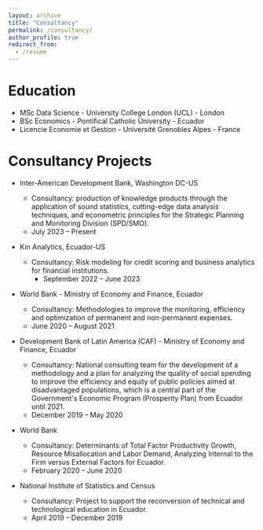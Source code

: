 ```yaml
---
layout: archive
title: "Consultancy"
permalink: /consultancy/
author_profile: true
redirect_from:
  - /resume
---
```



Education
======
* MSc Data Science - University College London (UCL) - London
* BSc Economics - Pontifical Catholic University - Ecuador
* Licencie Economie et Gestion - Université Grenobles Alpes - France

Consultancy Projects
======
 
* Inter-American Development Bank, Washington DC-US
  * Consultancy: production of knowledge products through the application of sound statistics, cutting-edge data analysis techniques, and econometric principles for the Strategic Planning and Monitoring Division (SPD/SMO).
  * July 2023 – Present

* Kin Analytics, Ecuador-US
  * Consultancy: Risk modeling for credit scoring and business analytics for financial institutions.
	* September 2022 – June 2023

* World Bank - Ministry of Economy and Finance, Ecuador
  * Consultancy: Methodologies to improve the monitoring, efficiency and optimization of permanent and non-permanent expenses.		
  * June 2020 – August 2021

* Development Bank of Latin America (CAF) - Ministry of Economy and Finance, Ecuador
  * Consultancy: National consulting team for the development of a methodology and a plan for analyzing the quality of social spending to improve the efficiency and equity of public policies aimed at disadvantaged populations, which is a central part of the Government's Economic Program (Prosperity Plan) from Ecuador until 2021.	 
  * December 2019 – May 2020

* World Bank
  * Consultancy: Determinants of Total Factor Productivity Growth, Resource Misallocation and Labor Demand, Analyzing Internal to the Firm versus External Factors for Ecuador.
  * February 2020 – June 2020	 

* National Institute of Statistics and Census
  * Consultancy: Project to support the reconversion of technical and technological education in Ecuador.
  * April 2019 – December 2019	 
  

